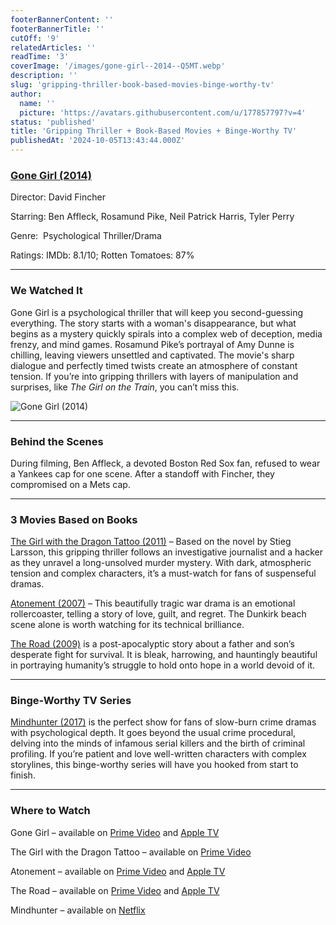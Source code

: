 ```yaml
---
footerBannerContent: ''
footerBannerTitle: ''
cutOff: '9'
relatedArticles: ''
readTime: '3'
coverImage: '/images/gone-girl--2014--Q5MT.webp'
description: ''
slug: 'gripping-thriller-book-based-movies-binge-worthy-tv'
author:
  name: ''
  picture: 'https://avatars.githubusercontent.com/u/177857797?v=4'
status: 'published'
title: 'Gripping Thriller + Book-Based Movies + Binge-Worthy TV'
publishedAt: '2024-10-05T13:43:44.000Z'
---
```


### [Gone Girl (2014)](https://www.imdb.com/title/tt2267998/?ref_=fn_al_tt_1)

Director: David Fincher

Starring: Ben Affleck, Rosamund Pike, Neil Patrick Harris, Tyler Perry

Genre:  Psychological Thriller/Drama

Ratings: IMDb: 8.1/10; Rotten Tomatoes: 87%

---

### We Watched It

Gone Girl is a psychological thriller that will keep you second-guessing everything. The story starts with a woman's disappearance, but what begins as a mystery quickly spirals into a complex web of deception, media frenzy, and mind games. Rosamund Pike’s portrayal of Amy Dunne is chilling, leaving viewers unsettled and captivated. The movie's sharp dialogue and perfectly timed twists create an atmosphere of constant tension. If you’re into gripping thrillers with layers of manipulation and surprises, like *The Girl on the Train*, you can’t miss this.

![Gone Girl (2014)](/images/gone-girl--2014--UyMT.webp)

---

### Behind the Scenes

During filming, Ben Affleck, a devoted Boston Red Sox fan, refused to wear a Yankees cap for one scene. After a standoff with Fincher, they compromised on a Mets cap.

---

### 3 Movies Based on Books

[The Girl with the Dragon Tattoo (2011)](https://www.imdb.com/title/tt1568346/?ref_=nv_sr_srsg_0_tt_2_nm_6_in_0_q_the%2520girl%2520with%2520the%2520drag) – Based on the novel by Stieg Larsson, this gripping thriller follows an investigative journalist and a hacker as they unravel a long-unsolved murder mystery. With dark, atmospheric tension and complex characters, it’s a must-watch for fans of suspenseful dramas.

[Atonement (2007)](https://www.imdb.com/title/tt0783233/?ref_=fn_al_tt_1) – This beautifully tragic war drama is an emotional rollercoaster, telling a story of love, guilt, and regret. The Dunkirk beach scene alone is worth watching for its technical brilliance.

[The Road (2009)](https://www.imdb.com/title/tt0898367/?ref_=fn_al_tt_1) is a post-apocalyptic story about a father and son’s desperate fight for survival. It is bleak, harrowing, and hauntingly beautiful in portraying humanity’s struggle to hold onto hope in a world devoid of it.

---

### Binge-Worthy TV Series

[Mindhunter (2017)](https://www.imdb.com/title/tt5290382/?ref_=fn_al_tt_1) is the perfect show for fans of slow-burn crime dramas with psychological depth. It goes beyond the usual crime procedural, delving into the minds of infamous serial killers and the birth of criminal profiling. If you’re patient and love well-written characters with complex storylines, this binge-worthy series will have you hooked from start to finish.

---

### Where to Watch

Gone Girl – available on [Prime Video](https://www.primevideo.com/detail/Gone-Girl/0LY0TG2JJM3NEO34ME4G2O7RUA) and [Apple TV](https://tv.apple.com/us/movie/gone-girl/umc.cmc.60iqscr23rfe93khaawil8edc?playableId=tvs.sbd.9001%3A917874539)

The Girl with the Dragon Tattoo – available on [Prime Video](https://www.primevideo.com/dp/amzn1.dv.gti.aa4904ab-aa12-424f-bb4d-043c2cbc97f2?autoplay=0&ref_=atv_cf_strg_wb)

Atonement – available on [Prime Video](https://www.amazon.com/Atonement/dp/B006DVB4GO) and [Apple TV](https://tv.apple.com/us/movie/atonement/umc.cmc.6j7p01mocybwa6b7rdlnm99ig?playableId=tvs.sbd.9001%3A276437300)

The Road – available on [Prime Video](https://www.amazon.com/Atonement-Saoirse-Ronan/dp/B0014T5TAM) and [Apple TV](https://tv.apple.com/us/movie/the-road/umc.cmc.61hv56z41mrkshnxjmsxffqt9?playableId=tvs.sbd.9001%3A1557380003)

Mindhunter – available on [Netflix](https://www.netflix.com/title/80114855)